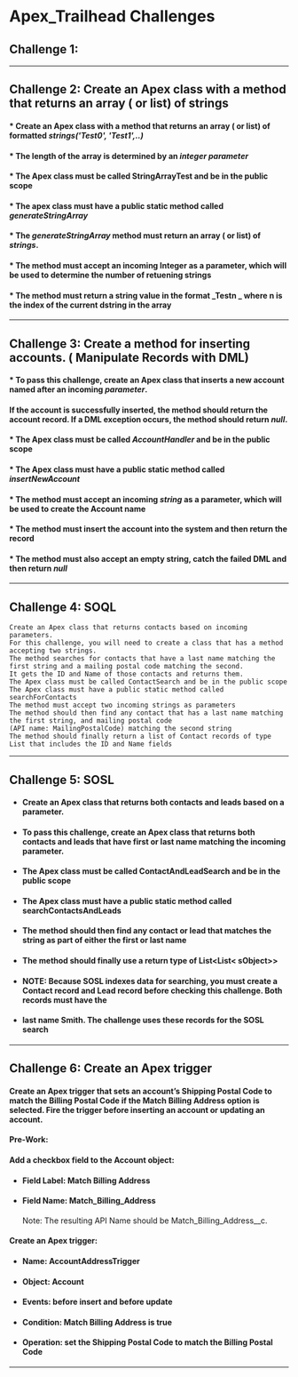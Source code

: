 # **Apex_Trailhead Challenges**
##  **Challenge 1:**

***
##  **Challenge 2:  Create an Apex class with a method that returns an array ( or list) of strings**

#### * Create an Apex class with a method that returns an array ( or list) of formatted **_strings('Test0', 'Test1',..)_** 
#### * The length of the array is determined by an **_integer parameter_**
#### * The Apex class must be called StringArrayTest and be in the public scope
#### *  The apex class must have a public static method called **_generateStringArray_**
#### *  The **_generateStringArray_** method must return an array ( or list) of **_strings_**.
#### *  The method must accept an incoming Integer as a parameter, which will be used to determine the number of retuening strings
#### *  The method must return a string value in the format **_Testn _** where n is the index of the current dstring in the array

***


## **Challenge 3: Create a method for inserting accounts. ( Manipulate Records with DML)**

#### * To pass this challenge, create an **Apex class** that **inserts a new account** named after an incoming **_parameter_**.
#### If the account is successfully inserted, the method should **return** the account record. If a DML **exception** occurs, the method should **return _null_**.
#### * The Apex class must be called **_AccountHandler_** and be in the **public** scope
#### * The Apex class must have a **public static method** called **_insertNewAccount_**
#### * The method must accept an incoming **_string_ as a parameter**, which will be used to create the **Account name**
#### * The method must **insert the account** into the system and then **return** the record
#### * The method must also accept an **empty string**, **catch the failed DML and then return _null_**

***

## **Challenge 4: SOQL** 
```
Create an Apex class that returns contacts based on incoming parameters.
For this challenge, you will need to create a class that has a method accepting two strings. 
The method searches for contacts that have a last name matching the first string and a mailing postal code matching the second. 
It gets the ID and Name of those contacts and returns them.
The Apex class must be called ContactSearch and be in the public scope
The Apex class must have a public static method called searchForContacts
The method must accept two incoming strings as parameters
The method should then find any contact that has a last name matching the first string, and mailing postal code 
(API name: MailingPostalCode) matching the second string
The method should finally return a list of Contact records of type List that includes the ID and Name fields
```
***
## **Challenge 5: SOSL**

* #### Create an Apex class that returns both contacts and leads based on a parameter.
* #### To pass this challenge, create an Apex class that returns both contacts and leads that have first or last name matching the incoming parameter.
* #### The Apex class must be called ContactAndLeadSearch and be in the public scope
* #### The Apex class must have a public static method called searchContactsAndLeads
* #### The method should then find any contact or lead that matches the string as part of either the first or last name
* #### The method should finally use a return type of List<List< sObject>>
* #### NOTE: Because SOSL indexes data for searching, you must create a Contact record and Lead record before checking this challenge. Both records must have the 
* #### last name Smith. The challenge uses these records for the SOSL search

***

## Challenge 6:  Create an Apex trigger

#### Create an Apex trigger that sets an account’s Shipping Postal Code to match the Billing Postal Code if the Match Billing Address option is selected. Fire the trigger before inserting an account or updating an account.

#### Pre-Work:
#### Add a checkbox field to the Account object:

* #### Field Label: Match Billing Address
* #### Field Name: Match_Billing_Address
     Note: The resulting API Name should be Match_Billing_Address__c.
 #### Create an Apex trigger:
* #### Name: AccountAddressTrigger
* #### Object: Account
* #### Events: before insert and before update
* #### Condition: Match Billing Address is true
* #### Operation: set the Shipping Postal Code to match the Billing Postal Code 

***
